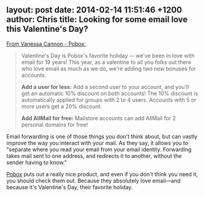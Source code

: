 layout: post
date: 2014-02-14 11:51:46 +1200
author: Chris
title: Looking for some email love this Valentine's Day?
----

<!-- excerpt -->

[From Vanessa Cannon - Pobox:](http://blog.pobox.com/2014/02/a-valentine-for-email-lovers.html)

> Valentine's Day is Pobox's favorite holiday -- we've been in love with email for 19 years! This year, as a valentine to all you folks out there who love email as much as we do, we're adding two new bonuses for accounts.
>
> **Add a user for less:** Add a second user to your account, and you'll get an automatic 10% discount on both accounts! The 10% discount is automatically applied for groups with 2 to 4 users. Accounts with 5 or more users get a 20% discount.
>
> **Add AllMail for free:** Mailstore accounts can add AllMail for 2 personal domains for free!

<!-- /excerpt -->

Email forwarding is one of those things you don't think about, but can vastly improve the way you interact with your mail. As they say, it allows you to "separate where you read your email from your email identity. Forwarding takes mail sent to one address, and redirects it to another, without the sender having to know." 

[Pobox](https://iwantmyname.com/services/email-hosting/pobox-mail-forwarding) puts out a really nice product, and even if you don't think you need it, you should check them out. Because they absolutely love email—and because it's Valentine's Day, their favorite holiday.

